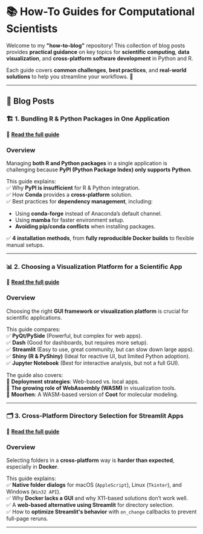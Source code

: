 # 📚 How-To Guides for Computational Scientists  

Welcome to my **"how-to-blog"** repository! This collection of blog posts provides **practical guidance** on key topics for **scientific computing**, **data visualization**, and **cross-platform software development** in Python and R.  

Each guide covers **common challenges**, **best practices**, and **real-world solutions** to help you streamline your workflows. 🚀  

---

## 📖 **Blog Posts**  

### 🏗️ **1. Bundling R & Python Packages in One Application**  
🔗 **[Read the full guide](./bundling_r_and_python.md)**  

### **Overview**  
Managing **both R and Python packages** in a single application is challenging because **PyPI (Python Package Index) only supports Python**.  

This guide explains:  
✅ Why **PyPI is insufficient** for R & Python integration.  
✅ How **Conda** provides a **cross-platform** solution.  
✅ Best practices for **dependency management**, including:  
   - Using **conda-forge** instead of Anaconda’s default channel.  
   - Using **mamba** for faster environment setup.  
   - **Avoiding pip/conda conflicts** when installing packages.

✅ **4 installation methods**, from **fully reproducible Docker builds** to flexible manual setups.  

---

### 📊 **2. Choosing a Visualization Platform for a Scientific App**  
🔗 **[Read the full guide](./scientific_visualization_platforms.md)**  

### **Overview**  
Choosing the right **GUI framework or visualization platform** is crucial for scientific applications.  

This guide compares:  
✅ **PyQt/PySide** (Powerful, but complex for web apps).  
✅ **Dash** (Good for dashboards, but requires more setup).  
✅ **Streamlit** (Easy to use, great community, but can slow down large apps).  
✅ **Shiny (R & PyShiny)** (Ideal for reactive UI, but limited Python adoption).  
✅ **Jupyter Notebook** (Best for interactive analysis, but not a full GUI).  

The guide also covers:  
🔹 **Deployment strategies**: Web-based vs. local apps.  
🔹 **The growing role of WebAssembly (WASM)** in visualization tools.  
🔹 **Moorhen**: A WASM-based version of **Coot** for molecular modeling.  

---

### 🗂️ **3. Cross-Platform Directory Selection for Streamlit Apps**  
🔗 **[Read the full guide](./streamlit_directory_picker.md)**  

### **Overview**  
Selecting folders in a **cross-platform** way is **harder than expected**, especially in **Docker**.  

This guide explains:  
✅ **Native folder dialogs** for macOS (`AppleScript`), Linux (`Tkinter`), and Windows (`Win32 API`).  
✅ Why **Docker lacks a GUI** and why X11-based solutions don’t work well.  
✅ A **web-based alternative using Streamlit** for directory selection.  
✅ How to **optimize Streamlit's behavior** with `on_change` callbacks to prevent full-page reruns.  

---
